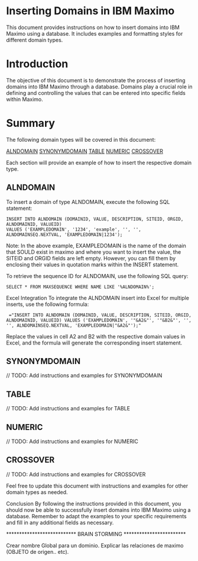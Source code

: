 Inserting Domains in IBM Maximo
==

This document provides instructions on how to insert domains into IBM Maximo using a database. It includes examples and formatting styles for different domain types.

Introduction
==
The objective of this document is to demonstrate the process of inserting domains into IBM Maximo through a database. Domains play a crucial role in defining and controlling the values that can be entered into specific fields within Maximo.

Summary
==
The following domain types will be covered in this document:


 [ALNDOMAIN](#ALNDOMAIN)
 [SYNONYMDOMAIN](#SYNONYMDOMAIN)
 [TABLE](#TABLE)
 [NUMERIC](#NUMERIC)
 [CROSSOVER](#CROSSOVER)

Each section will provide an example of how to insert the respective domain type.

## ALNDOMAIN
To insert a domain of type ALNDOMAIN, execute the following SQL statement:


```
INSERT INTO ALNDOMAIN (DOMAINID, VALUE, DESCRIPTION, SITEID, ORGID, ALNDOMAINID, VALUEID)
VALUES ('EXAMPLEDOMAIN', '1234', 'example', '', '', ALNDOMAINSEQ.NEXTVAL, 'EXAMPLEDOMAIN|1234');
```

Note: In the above example, EXAMPLEDOMAIN is the name of the domain that SOULD exist in maximo and where you want to insert the value,  the SITEID and ORGID fields are left empty. However, you can fill them by enclosing their values in quotation marks within the INSERT statement.

To retrieve the sequence ID for ALNDOMAIN, use the following SQL query:

```
SELECT * FROM MAXSEQUENCE WHERE NAME LIKE '%ALNDOMAIN%';
```

Excel Integration
To integrate the ALNDOMAIN insert into Excel for multiple inserts, use the following formula:


```
 ="INSERT INTO ALNDOMAIN (DOMAINID, VALUE, DESCRIPTION, SITEID, ORGID, ALNDOMAINID, VALUEID) VALUES ('EXAMPLEDOMAIN', '"&A2&"', '"&B2&"', '', '', ALNDOMAINSEQ.NEXTVAL, 'EXAMPLEDOMAIN|"&A2&"');"
```

Replace the values in cell A2 and B2 with the respective domain values in Excel, and the formula will generate the corresponding insert statement.

## SYNONYMDOMAIN
// TODO: Add instructions and examples for SYNONYMDOMAIN

## TABLE
// TODO: Add instructions and examples for TABLE

## NUMERIC
// TODO: Add instructions and examples for NUMERIC

## CROSSOVER
// TODO: Add instructions and examples for CROSSOVER

Feel free to update this document with instructions and examples for other domain types as needed.

Conclusion
By following the instructions provided in this document, you should now be able to successfully insert domains into IBM Maximo using a database. Remember to adapt the examples to your specific requirements and fill in any additional fields as necessary.

*************************** BRAIN STORMING ************************

Crear nombre Global para un dominio.
Explicar las relaciones de maximo (OBJETO de origen.. etc).
